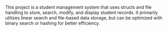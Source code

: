 This project is a student management system that uses structs and file handling to store, search, modify, and display student records. It primarily utilizes linear search and file-based data storage, but can be optimized with binary search or hashing for better efficiency.
